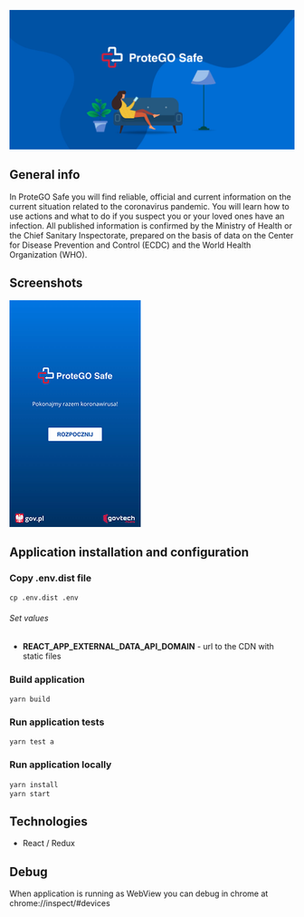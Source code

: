 ![ProteGo Safe](./doc/img/baner.jpg "ProtegoSafe")

## General info
In ProteGO Safe you will find reliable, official and current information on the current situation related to the coronavirus pandemic. You will learn how to use actions and what to do if you suspect you or your loved ones have an infection. All published information is confirmed by the Ministry of Health or the Chief Sanitary Inspectorate, prepared on the basis of data on the Center for Disease Prevention and Control (ECDC) and the World Health Organization (WHO).

## Screenshots 
![ProteGo Safe](./doc/img/protego-safe.png "ProtegoSafe")

## Application installation and configuration
### Copy .env.dist file
```shell script
cp .env.dist .env
``` 
###### Set values

- **REACT_APP_EXTERNAL_DATA_API_DOMAIN** - url to the CDN with static files 

### Build application
```shell script
yarn build
```

### Run application tests
```shell script
yarn test a
```

### Run application locally
```shell script
yarn install
yarn start
```

## Technologies
* React / Redux

## Debug
When application is running as WebView you can debug in chrome at chrome://inspect/#devices
